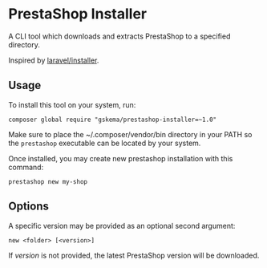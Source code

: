 # PrestaShop Installer

A CLI tool which downloads and extracts PrestaShop to a specified directory.

Inspired by [laravel/installer](https://github.com/laravel/installer).

## Usage

To install this tool on your system, run:

```
composer global require "gskema/prestashop-installer=~1.0"
```

Make sure to place the ~/.composer/vendor/bin directory in your PATH
so the `prestashop` executable can be located by your system.

Once installed, you may create new prestashop installation with this command:

```
prestashop new my-shop
```

## Options

A specific version may be provided as an optional second argument:

```
new <folder> [<version>]
```

If *version* is not provided, the latest PrestaShop version will be downloaded.